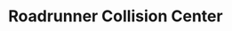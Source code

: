 ---
title: "Roadrunner Collision Center"
url: /mesa/roadrunner-collision-center/
shop: car repair
---